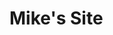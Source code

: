 <!DOCTYPE html>
<html>
<head>
	<title>Mikes Site</title>
</head>
<body>
  <h1>Mike's Site</h1>
</body>
</html>
